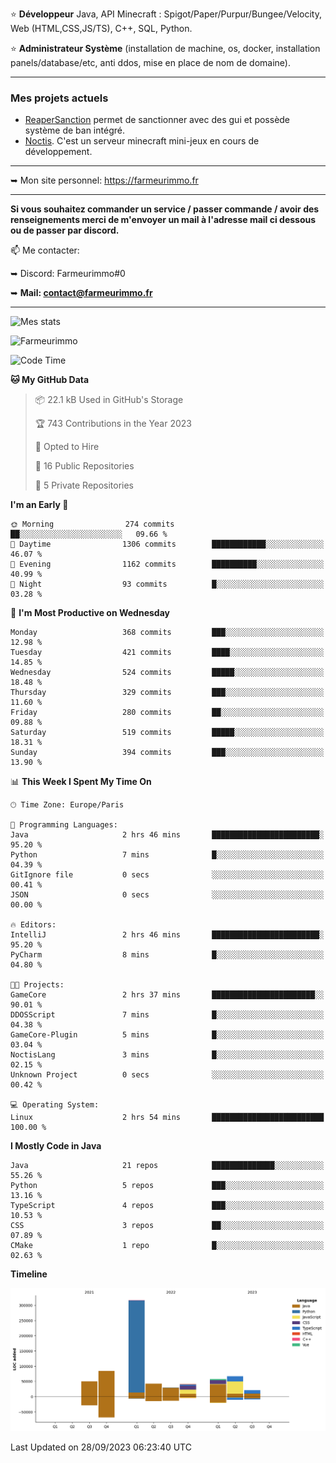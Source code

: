 ⭐ **Développeur** Java, API Minecraft : Spigot/Paper/Purpur/Bungee/Velocity, Web (HTML,CSS,JS/TS), C++, SQL, Python.

⭐ **Administrateur Système** (installation de machine, os, docker, installation panels/database/etc, anti ddos, mise en place de nom de domaine).

---

### Mes projets actuels
- [ReaperSanction](https://www.spigotmc.org/resources/reapersanction.89580/) permet de sanctionner avec des gui et possède système de ban intégré.
- [Noctis](https://discord.gg/ydRurvUJ8U). C'est un serveur minecraft mini-jeux en cours de développement.

---

➥ Mon site personnel: https://farmeurimmo.fr

---

**Si vous souhaitez commander un service / passer commande / avoir des renseignements merci de m'envoyer un mail à l'adresse mail ci dessous ou de passer par discord.**

📫 Me contacter:
 
   ➥ Discord: Farmeurimmo#0
   
   ➥ **Mail: contact@farmeurimmo.fr**

---

![Mes stats](https://github-readme-stats.farmeurimmo.fr/api?username=Farmeurimmo&count_private=true&show_icons=true&theme=radical)

<img src="https://komarev.com/ghpvc/?username=Farmeurimmo" alt="Farmeurimmo" />

<!--START_SECTION:waka-->
![Code Time](http://img.shields.io/badge/Code%20Time-924%20hrs%2059%20mins-blue)

**🐱 My GitHub Data** 

> 📦 22.1 kB Used in GitHub's Storage 
 > 
> 🏆 743 Contributions in the Year 2023
 > 
> 💼 Opted to Hire
 > 
> 📜 16 Public Repositories 
 > 
> 🔑 5 Private Repositories 
 > 
**I'm an Early 🐤** 

```text
🌞 Morning                274 commits         ██░░░░░░░░░░░░░░░░░░░░░░░   09.66 % 
🌆 Daytime                1306 commits        ████████████░░░░░░░░░░░░░   46.07 % 
🌃 Evening                1162 commits        ██████████░░░░░░░░░░░░░░░   40.99 % 
🌙 Night                  93 commits          █░░░░░░░░░░░░░░░░░░░░░░░░   03.28 % 
```
📅 **I'm Most Productive on Wednesday** 

```text
Monday                   368 commits         ███░░░░░░░░░░░░░░░░░░░░░░   12.98 % 
Tuesday                  421 commits         ████░░░░░░░░░░░░░░░░░░░░░   14.85 % 
Wednesday                524 commits         █████░░░░░░░░░░░░░░░░░░░░   18.48 % 
Thursday                 329 commits         ███░░░░░░░░░░░░░░░░░░░░░░   11.60 % 
Friday                   280 commits         ██░░░░░░░░░░░░░░░░░░░░░░░   09.88 % 
Saturday                 519 commits         █████░░░░░░░░░░░░░░░░░░░░   18.31 % 
Sunday                   394 commits         ███░░░░░░░░░░░░░░░░░░░░░░   13.90 % 
```


📊 **This Week I Spent My Time On** 

```text
🕑︎ Time Zone: Europe/Paris

💬 Programming Languages: 
Java                     2 hrs 46 mins       ████████████████████████░   95.20 % 
Python                   7 mins              █░░░░░░░░░░░░░░░░░░░░░░░░   04.39 % 
GitIgnore file           0 secs              ░░░░░░░░░░░░░░░░░░░░░░░░░   00.41 % 
JSON                     0 secs              ░░░░░░░░░░░░░░░░░░░░░░░░░   00.00 % 

🔥 Editors: 
IntelliJ                 2 hrs 46 mins       ████████████████████████░   95.20 % 
PyCharm                  8 mins              █░░░░░░░░░░░░░░░░░░░░░░░░   04.80 % 

🐱‍💻 Projects: 
GameCore                 2 hrs 37 mins       ███████████████████████░░   90.01 % 
DDOSScript               7 mins              █░░░░░░░░░░░░░░░░░░░░░░░░   04.38 % 
GameCore-Plugin          5 mins              █░░░░░░░░░░░░░░░░░░░░░░░░   03.04 % 
NoctisLang               3 mins              █░░░░░░░░░░░░░░░░░░░░░░░░   02.15 % 
Unknown Project          0 secs              ░░░░░░░░░░░░░░░░░░░░░░░░░   00.42 % 

💻 Operating System: 
Linux                    2 hrs 54 mins       █████████████████████████   100.00 % 
```

**I Mostly Code in Java** 

```text
Java                     21 repos            ██████████████░░░░░░░░░░░   55.26 % 
Python                   5 repos             ███░░░░░░░░░░░░░░░░░░░░░░   13.16 % 
TypeScript               4 repos             ███░░░░░░░░░░░░░░░░░░░░░░   10.53 % 
CSS                      3 repos             ██░░░░░░░░░░░░░░░░░░░░░░░   07.89 % 
CMake                    1 repo              █░░░░░░░░░░░░░░░░░░░░░░░░   02.63 % 
```



**Timeline**

![Lines of Code chart](https://raw.githubusercontent.com/Farmeurimmo/Farmeurimmo/main/assets/bar_graph.png)


 Last Updated on 28/09/2023 06:23:40 UTC
<!--END_SECTION:waka-->
